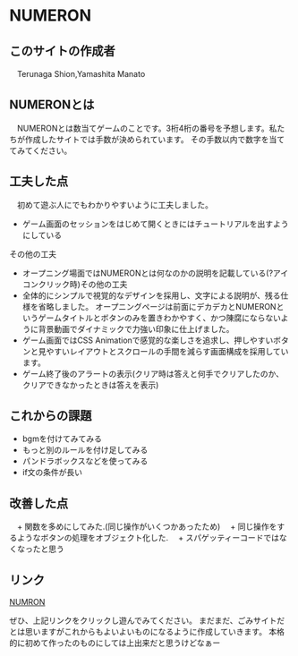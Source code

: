# NUMERON
## このサイトの作成者
　Terunaga Shion,Yamashita Manato
## NUMERONとは
　NUMERONとは数当てゲームのことです。3桁4桁の番号を予想します。私たちが作成したサイトでは手数が決められています。
 その手数以内で数字を当ててみてください。
## 工夫した点
　初めて遊ぶ人にでもわかりやすいように工夫しました。
  - ゲーム画面のセッションをはじめて開くときにはチュートリアルを出すようにしている
  
  その他の工夫
  - オープニング場面ではNUMERONとは何なのかの説明を記載している(?アイコンクリック時)その他の工夫
  - 全体的にシンプルで視覚的なデザインを採用し、文字による説明が、残る仕様を省略しました。
  オープニングページは前面にデカデカとNUMERONというゲームタイトルとボタンのみを置きわかやすく、かつ陳腐にならないように背景動画でダイナミックで力強い印象に仕上げました。
  - ゲーム画面ではCSS Animationで感覚的な楽しさを追求し、押しやすいボタンと見やすいレイアウトとスクロールの手間を減らす画面構成を採用しています。
  - ゲーム終了後のアラートの表示(クリア時は答えと何手でクリアしたのか、クリアできなかったときは答えを表示)

## これからの課題
 - bgmを付けてみてみる
 - もっと別のルールを付け足してみる
 - パンドラボックスなどを使ってみる
 - if文の条件が長い
 

## 改善した点 
　+ 関数を多めにしてみた.(同じ操作がいくつかあったため)
　+ 同じ操作をするようなボタンの処理をオブジェクト化した.
　+ スパゲッティーコードではなくなったと思う
　

## リンク
[NUMRON](https://teru12012000.github.io/project/dirs/src/numeron.html)

ぜひ、上記リンクをクリックし遊んでみてください。
まだまだ、ごみサイトだとは思いますがこれからもよいよいものになるように作成していきます。
本格的に初めて作ったのものにしては上出来だと思うけどなぁー
